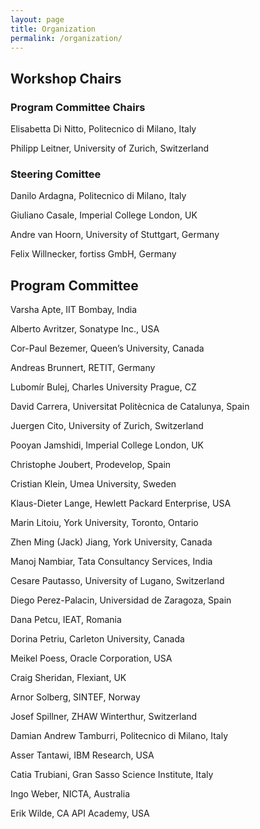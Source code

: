 ```yaml
---
layout: page
title: Organization
permalink: /organization/
---
```

## Workshop Chairs

### Program Committee Chairs

Elisabetta Di Nitto, Politecnico di Milano, Italy

Philipp Leitner, University of Zurich, Switzerland 

### Steering Comittee

Danilo Ardagna, Politecnico di Milano, Italy

Giuliano Casale, Imperial College London, UK

Andre van Hoorn, University of Stuttgart, Germany

Felix Willnecker, fortiss GmbH, Germany

## Program Committee

Varsha Apte, IIT Bombay, India

Alberto Avritzer, Sonatype Inc., USA

Cor-Paul Bezemer, Queen’s University, Canada

Andreas Brunnert, RETIT, Germany

Lubomír Bulej, Charles University Prague, CZ

David Carrera, Universitat Politècnica de Catalunya, Spain

Juergen Cito, University of Zurich, Switzerland

Pooyan Jamshidi, Imperial College London, UK

Christophe Joubert, Prodevelop, Spain

Cristian Klein, Umea University, Sweden

Klaus-Dieter Lange, Hewlett Packard Enterprise, USA

Marin Litoiu, York University, Toronto, Ontario

Zhen Ming (Jack) Jiang, York University, Canada

Manoj Nambiar, Tata Consultancy Services, India

Cesare Pautasso, University of Lugano, Switzerland

Diego Perez-Palacin, Universidad de Zaragoza, Spain

Dana Petcu, IEAT, Romania

Dorina Petriu, Carleton University, Canada

Meikel Poess, Oracle Corporation, USA

Craig Sheridan, Flexiant, UK

Arnor Solberg, SINTEF, Norway

Josef Spillner, ZHAW Winterthur, Switzerland

Damian Andrew Tamburri, Politecnico di Milano, Italy

Asser Tantawi, IBM Research, USA

Catia Trubiani, Gran Sasso Science Institute, Italy

Ingo Weber, NICTA, Australia

Erik Wilde, CA API Academy, USA 

